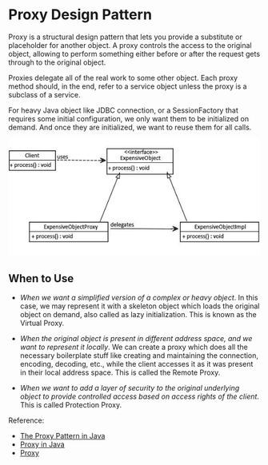 # Proxy Design Pattern

Proxy is a structural design pattern that lets you provide a substitute or placeholder for another object. A proxy 
controls the access to the original object, allowing to perform something either before or after the request gets through 
to the original object.

Proxies delegate all of the real work to some other object. Each proxy method should, in the end,
refer to a service object unless the proxy is a subclass of a service.

For heavy Java object like JDBC connection, or a SessionFactory that requires some initial configuration, we only want
them to be initialized on demand. And once they are initialized, we want to reuse them for all calls.

![Alt text](./proxy.jpg?raw=true "title")


## When to Use ##
 - *When we want a simplified version of a complex or heavy object*.
   In this case, we may represent it with a skeleton object which loads the original object on demand, also called as
   lazy initialization. This is known as the Virtual Proxy.
   
 - *When the original object is present in different address space, and we want to represent it locally*. We can create
   a proxy which does all the necessary boilerplate stuff like creating and maintaining the connection, encoding,
   decoding, etc., while the client accesses it as it was present in their local address space. 
   This is called the Remote Proxy.
   
 - *When we want to add a layer of security to the original underlying object to provide controlled access based on 
   access rights of the client*. This is called Protection Proxy.

Reference: 
- [The Proxy Pattern in Java](https://www.baeldung.com/java-proxy-pattern#proxy-pattern-example)
- [Proxy in Java](https://refactoring.guru/design-patterns/proxy/java/example#:~:text=Proxy%20is%20a%20structural%20design,object%20used%20by%20a%20client.&text=The%20proxy%20object%20has%20the,when%20passed%20to%20a%20client.)
- [Proxy](https://refactoring.guru/design-patterns/proxy)